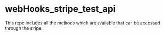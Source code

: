 # webHooks_stripe_test_api
This repo includes all the methods which are available that can be accessed through the stripe .  
